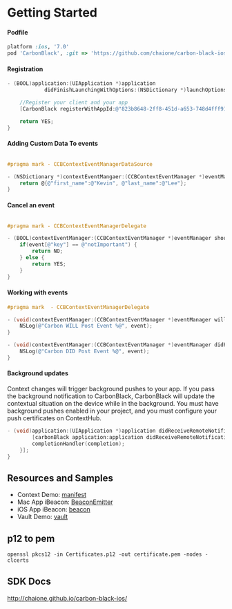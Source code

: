 # Getting Started

#### Podfile

```ruby
platform :ios, '7.0'
pod 'CarbonBlack', :git => 'https://github.com/chaione/carbon-black-ios', :branch=>'master'
```

#### Registration
```objective-c
- (BOOL)application:(UIApplication *)application 
			didFinishLaunchingWithOptions:(NSDictionary *)launchOptions {

    //Register your client and your app
    [CarbonBlack registerWithAppId:@"823b8648-2ff8-451d-a653-748d4fff9128"];

    return YES;
}
```

#### Adding Custom Data To events
```objective-c

#pragma mark - CCBContextEventManagerDataSource

- (NSDictionary *)contextEventMangaer:(CCBContextEventManager *)eventManager payloadForEvent:(NSDictionary *)event {   
    return @{@"first_name":@"Kevin", @"last_name":@"Lee"};
}

```
#### Cancel an event
```objective-c

#pragma mark - CCBContextEventManagerDelegate

- (BOOL)contextEventManager:(CCBContextEventManager *)eventManager shouldPostEvent:(NSDictionary *)event {
	if(event[@"key"] == @"notImportant") {
		return NO;
	} else {
		return YES;
	}
}

```

#### Working with events
```objective-c
#pragma mark  - CCBContextEventManagerDelegate

- (void)contextEventManager:(CCBContextEventManager *)eventManager willPostEvent:(NSDictionary *)event {
    NSLog(@"Carbon WILL Post Event %@", event);
}

- (void)contextEventManager:(CCBContextEventManager *)eventManager didPostEvent:(NSDictionary *)event {
    NSLog(@"Carbon DID Post Event %@", event);
}
```

#### Background updates
Context changes will trigger background pushes to your app.  If you pass the background notification to CarbonBlack, CarbonBlack will update the contextual situation on the device while in the background.
You must have background pushes enabled in your project, and you must configure your push certificates on ContextHub.
```objective-c
- (void)application:(UIApplication *)application didReceiveRemoteNotification:(NSDictionary *)userInfo fetchCompletionHandler:(void (^)(UIBackgroundFetchResult))completionHandler {
 		[carbonBlack application:application didReceiveRemoteNotification:userInfo completion:^(UIBackgroundFetchResult) {
    	completionHandler(completion);
    }];
}

```

## Resources and Samples
- Context Demo: [manifest](https://github.com/chaione/manifest)
- Mac App iBeacon: [BeaconEmitter](https://github.com/lgaches/BeaconEmitter)
- iOS App iBeacon: [beacon](https://github.com/chaione/beacon)
- Vault Demo: [vault](https://github.com/chaione/vault)



## p12 to pem
```
openssl pkcs12 -in Certificates.p12 -out certificate.pem -nodes -clcerts
```

## SDK Docs

http://chaione.github.io/carbon-black-ios/



